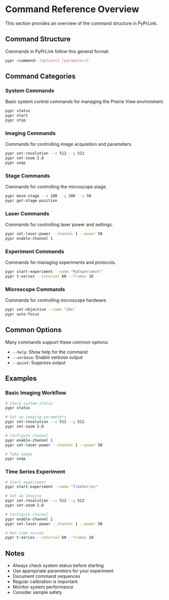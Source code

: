 # Command Reference Overview

This section provides an overview of the command structure in PyPrLink.

## Command Structure

Commands in PyPrLink follow this general format:
```bash
pypr <command> [options] [parameters]
```

## Command Categories

### System Commands
Basic system control commands for managing the Prairie View environment.
```bash
pypr status
pypr start
pypr stop
```

### Imaging Commands
Commands for controlling image acquisition and parameters.
```bash
pypr set-resolution --x 512 --y 512
pypr set-zoom 2.0
pypr snap
```

### Stage Commands
Commands for controlling the microscope stage.
```bash
pypr move-stage --x 100 --y 200 --z 50
pypr get-stage-position
```

### Laser Commands
Commands for controlling laser power and settings.
```bash
pypr set-laser-power --channel 1 --power 50
pypr enable-channel 1
```

### Experiment Commands
Commands for managing experiments and protocols.
```bash
pypr start-experiment --name "MyExperiment"
pypr t-series --interval 60 --frames 10
```

### Microscope Commands
Commands for controlling microscope hardware.
```bash
pypr set-objective --name "20x"
pypr auto-focus
```

## Common Options

Many commands support these common options:
- `--help`: Show help for the command
- `--verbose`: Enable verbose output
- `--quiet`: Suppress output

## Examples

### Basic Imaging Workflow
```bash
# Check system status
pypr status

# Set up imaging parameters
pypr set-resolution --x 512 --y 512
pypr set-zoom 2.0

# Configure channel
pypr enable-channel 1
pypr set-laser-power --channel 1 --power 50

# Take image
pypr snap
```

### Time Series Experiment
```bash
# Start experiment
pypr start-experiment --name "TimeSeries"

# Set up imaging
pypr set-resolution --x 512 --y 512
pypr set-zoom 2.0

# Configure channel
pypr enable-channel 1
pypr set-laser-power --channel 1 --power 50

# Run time series
pypr t-series --interval 60 --frames 10
```

## Notes

- Always check system status before starting
- Use appropriate parameters for your experiment
- Document command sequences
- Regular calibration is important
- Monitor system performance
- Consider sample safety
